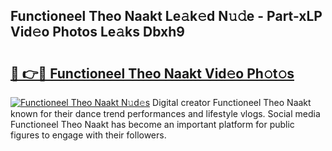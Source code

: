 ## Functioneel Theo Naakt Le𝚊k𝚎d N𝚞𝚍e - Part-xLP Vid𝚎o Photos Le𝚊ks Dbxh9

# <h2><a href="http://fb41n0w.evod.top/?m=Functioneel+Theo+Naakt">🔗 👉🔴 Functioneel Theo Naakt Vid𝚎o Ph𝚘t𝚘s</a></h2>

[![Functioneel Theo Naakt N𝚞d𝚎s](https://i.imgur.com/8V9OHl7.gif)](http://fb41n0w.evod.top/?m=Functioneel+Theo+Naakt)
Digital creator Functioneel Theo Naakt known for their dance trend performances and lifestyle vlogs. Social media Functioneel Theo Naakt has become an important platform for public figures to engage with their followers. 
